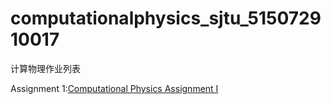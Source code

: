 # computationalphysics_sjtu_515072910017
计算物理作业列表

Assignment 1:[Computational Physics Assignment I](https://github.com/jinhuiphy/computationalphysics_sjtu_515072910017/tree/master/Computational%20Physics%20Assignment%20I)

